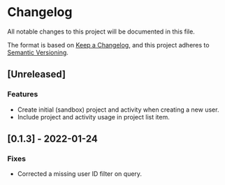 # Changelog
All notable changes to this project will be documented in this file.

The format is based on [Keep a Changelog](https://keepachangelog.com/en/1.0.0/),
and this project adheres to [Semantic Versioning](https://semver.org/spec/v2.0.0.html).

## [Unreleased]

### Features
- Create initial (sandbox) project and activity when creating a new user.
- Include project and activity usage in project list item.

## [0.1.3] - 2022-01-24

### Fixes
- Corrected a missing user ID filter on query.
